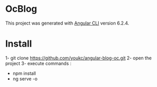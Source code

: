 # OcBlog

This project was generated with [Angular CLI](https://github.com/angular/angular-cli) version 6.2.4.

# Install

1- git clone https://github.com/youkc/angular-blog-oc.git
2- open the project
3- execute commands :
  - npm install
  - ng serve -o
